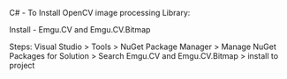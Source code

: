 C# - To Install OpenCV image processing Library:

Install - Emgu.CV and Emgu.CV.Bitmap

Steps:
Visual Studio > Tools > NuGet Package Manager > Manage NuGet Packages for Solution > Search Emgu.CV and Emgu.CV.Bitmap > install to project 
